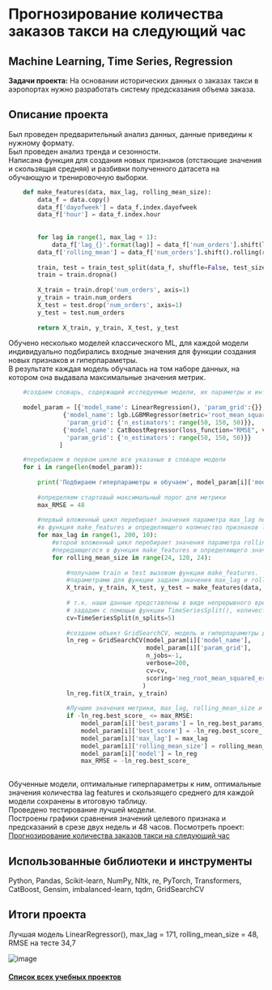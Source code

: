 # Прогнозирование количества заказов такси на следующий час
## Machine Learning, Time Series, Regression
**Задачи проекта:**  На основании исторических данных о заказах такси в аэропортах нужно разработать систему предсказания объема заказа.

## Описание проекта
Был проведен предварительный анализ данных, данные приведины к нужному формату.\
Был проведен анализ тренда и сезонности.\
Написана функция для создания новых признаков (отстающие значения и скользящая средняя) и разбивки полученного датасета на обучающую и тренировочную выборки.

```python
    def make_features(data, max_lag, rolling_mean_size):
        data_f = data.copy()
        data_f['dayofweek'] = data_f.index.dayofweek
        data_f['hour'] = data_f.index.hour
        
    
        for lag in range(1, max_lag + 1):
            data_f['lag_{}'.format(lag)] = data_f['num_orders'].shift(lag)
        data_f['rolling_mean'] = data_f['num_orders'].shift().rolling(rolling_mean_size).mean()
    
        train, test = train_test_split(data_f, shuffle=False, test_size=0.1)
        train = train.dropna()
    
        X_train = train.drop('num_orders', axis=1)
        y_train = train.num_orders
        X_test = test.drop('num_orders', axis=1)
        y_test = test.num_orders
    
        return X_train, y_train, X_test, y_test
```        
Обучено несколько моделей классического ML, для каждой модели индивидуально подбирались входные значения для функции создания новых признаков и гиперпараметры.\
В результате каждая модель обучалась на том наборе данных, на котором она выдавала максимальные значения метрик. 

```python    
    #создаем словарь, содержащий исследуемые модели, их параметры и интервалы гиперпараметров для перебора в GridSearchCV
    
    model_param = [{'model_name': LinearRegression(), 'param_grid':{}},                                     
               {'model_name': lgb.LGBMRegressor(metric='root_mean_squared_error', random_state=12345),      
                'param_grid': {'n_estimators': range(50, 150, 50)}},
               {'model_name': CatBoostRegressor(loss_function="RMSE", verbose=False),
                'param_grid': {'n_estimators': range(50, 150, 50)}}
              ]

    #перебираем в первом цикле все указаные в словаре модели
    for i in range(len(model_param)):  
        
        print('Подбираем гиперпараметры и обучаем', model_param[i]['model_name'])
        
        #определяем стартовый максимальный порог для метрики
        max_RMSE = 48 
        
        #первый вложенный цикл перебирает значения параметра max_lag передающегося
        #в функция make_features и определяющего колмчество признаков lag features
        for max_lag in range(1, 200, 10):                                   
            #второй вложенный цикл перебирает значения параметра rolling_mean_size,
            #передающегося в функция make_features и определяющего значение для скользящего среднего
            for rolling_mean_size in range(24, 120, 24): 
            
                #получаем train и test вызовом функции make_features.
                #параметрами для функции задаем значения max_lag и rolling_mean_size, актуальные для данной итерации циклов
                X_train, y_train, X_test, y_test = make_features(data, max_lag, rolling_mean_size) 
                                                                                                   
                # т.к. наши данные представлены в виде непрерывного временного ряда, параметр cv для GridSearchCV
                # зададим с помощью функции TimeSeriesSplit(), количество фолдов укажем равное 5
                cv=TimeSeriesSplit(n_splits=5) 
                                               
                #создаем объект GridSearchCV, модель и гиперпараметры для перебора берем из словаря model_param
                ln_reg = GridSearchCV(model_param[i]['model_name'],       
                                      model_param[i]['param_grid'],
                                      n_jobs=-1,
                                      verbose=200,
                                      cv=cv,
                                      scoring='neg_root_mean_squared_error' 
                                     )
                ln_reg.fit(X_train, y_train)
            
                #Лучшие значения метрики, max_lag, rolling_mean_size и гиперпараметры модели сохраняем в словарь
                if -ln_reg.best_score_ <= max_RMSE:                                     
                    model_param[i]['best_params'] = ln_reg.best_params_
                    model_param[i]['best_score'] = -ln_reg.best_score_
                    model_param[i]['max_lag'] = max_lag
                    model_param[i]['rolling_mean_size'] = rolling_mean_size
                    model_param[i]['model'] = ln_reg
                    max_RMSE = -ln_reg.best_score_
                    
```

Обученные модели, оптимальные гиперпараметры к ним, оптимальные значения количества lag features и скользящего среднего для каждой модели сохранены в итоговую таблицу.\
Проведено тестирование лучшей модели.\
Построены графики сравнения значений целевого признака и предсказаний в срезе двух недель и 48 часов.
Посмотреть проект: [Прогнозирование количества заказов такси на следующий час]()

## Использованные библиотеки и инструменты
Python, Pandas, Scikit-learn, NumPy, Nltk, re, PyTorch, Transformers, CatBoost, Gensim, imbalanced-learn, tqdm, GridSearchCV
## Итоги проекта
Лучшая модель LinearRegressor(), max_lag = 171, rolling_mean_size = 48, RMSE на тесте 34,7


![image](https://github.com/Vitaliy-Zaitsev/Educational_project_5_ML_TimeSeries/assets/120369294/5960d535-61c3-4ef6-bbea-c98589d723d3)


#### [Список всех учебных проектов](https://github.com/Vitaliy-Zaitsev/Educational_projects)
